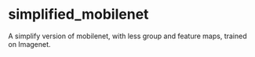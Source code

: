 # simplified_mobilenet
A simplify version of mobilenet, with less group and feature maps, trained on Imagenet.

